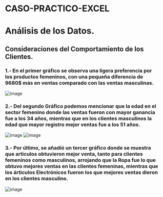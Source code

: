 # **CASO-PRACTICO-EXCEL**
# Análisis de los Datos.
## **Consideraciones del Comportamiento de los Clientes.**
### 1.- En el primer gráfico se observa una ligera preferencia por los productos femeninos, con una pequeña diferencia de 9680$ más en ventas comparado con las ventas masculinas.
![image](https://github.com/user-attachments/assets/f714238d-f433-4af0-8a56-56c30ba80be9)
### 2.- Del segundo Gráfico podemos mencionar que la edad en el sector femenino donde las ventas fueron con mayor ganancia fue a los 34 años, mientras que en los clientes masculinos la edad que mayor registro mejor ventas fue a los 51 años.
![image](https://github.com/user-attachments/assets/e093cd22-60bd-494f-a61f-347db8a9c9ae)
![image](https://github.com/user-attachments/assets/0c731ad2-ca90-493c-b30c-c6080df4147f)
### 3.- Por último, se añadió un tercer gráfico donde se muestra que articulos obtuvieron mejor venta, tanto para clientes femeninos como masculinos, arrojando que la Ropa fue lo que obtuvo mejores ventas en las clientes femeninas, mientras que los árticulos Electrónicos fueron los que mejores ventas dieron en los clientes masculino.
![image](https://github.com/user-attachments/assets/59d38132-51aa-40c5-bbad-0b3e5db04df3)

